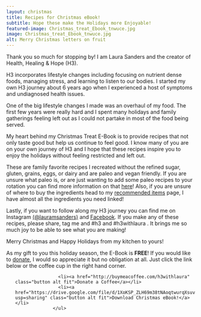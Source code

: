 ```yaml
---
layout: christmas
title: Recipes for Christmas eBook!
subtitle: Hope these make the Holidays more Enjoyable!
featured-image: Christmas_treat_Ebook_tnwuce.jpg
image: Christmas_treat_Ebook_tnwuce.jpg
alt: Merry Christmas letters on fruit
---
```

Thank you so much for stopping by! I am Laura Sanders and the creator of Health, Healing & Hope (H3).

H3 incorporates lifestyle changes including focusing on nutrient dense foods, managing stress, and learning to listen to our bodies. I started my own H3 journey about 6 years ago when I experienced a host of symptoms and undiagnosed health issues.

One of the big lifestyle changes I made was an overhaul of my food. The first few years were really hard and I spent many holidays and family gatherings feeling left out as I could not partake in most of the food being served.

My heart behind my Christmas Treat E-Book is to provide recipes that not only taste good but help us continue to feel good. I know many of you are on your own journey of H3 and I hope that these recipes inspire you to enjoy the holidays without feeling restricted and left out.

These are family favorite recipes I recreated without the refined sugar, gluten, grains, eggs, or dairy and are paleo and vegan friendly. If you are unsure what paleo is, or are just wanting to add some paleo recipes to your rotation you can find more information on that [here](https://h3withlaura.com/2020/10/13/paleo-101/)! Also, if you are unsure of where to buy the ingredients head to my [recommended items](https://h3withlaura.com/recommended-items/) page, I have almost all the ingredients you need linked!

Lastly, if you want to follow along my H3 journey you can find me on Instagram [(@lauramsanders)](https://www.instagram.com/lauramsanders/) and [Facebook](https://www.facebook.com/h3withlaura). If you make any of these recipes, please share, tag me and #h3 and #h3withlaura . It brings me so much joy to be able to see what you are making!

Merry Christmas and Happy Holidays from my kitchen to yours!

As my gift to you this holiday season, the E-Book is **FREE**!
If you would like to [donate](http://buymeacoffee.com/h3withlaura), I would so appreciate it but no obligation at all. Just click the link below or the coffee cup in the right hand corner.


<script data-name="BMC-Widget" src="https://cdnjs.buymeacoffee.com/1.0.0/widget.prod.min.js" data-id="h3withlaura" data-description="Support me on Buy me a coffee!" data-message="Thank you for visiting. Feel free to donate a coffee!" data-color="#fff" data-position="Right" data-x_margin="18" data-y_margin="18"></script>


<ul class="actions fit">

                    <li><a href="http://buymeacoffee.com/h3withlaura" class="button alt fit">Donate a Coffee</a></li>
                    <li><a href="https://drive.google.com/file/d/1XoKSP_ZLH69m38tNAoqtwurqXsuva4Ki/view?usp=sharing" class="button alt fit">Download Christmas eBook!</a></li>
                  </ul>
